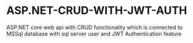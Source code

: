 # ASP.NET-CRUD-WITH-JWT-AUTH
ASP.NET core web api with CRUD functionality which is connected to MSSql database with sql server user and JWT Authentication feature 

